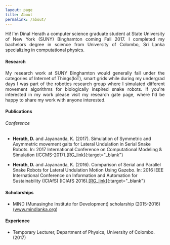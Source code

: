 ```yaml
---
layout: page
title: About
permalink: /about/
---
```

<p align="justify">Hi! I'm Dinal Herath a computer science graduate student at State University of New York (SUNY) Binghamton coming Fall 2017. I completed my bachelors degree in science from University of Colombo, Sri Lanka specializing in computational physics.</p>

#### Research

 <p align="justify">My research work at SUNY Binghamton would generally fall under the categories of Internet of Things(IoT), smart grids while during my undergrad days I was part of the robotics research group where I simulated different movement algorithms for biologically inspired snake robots. If you're interested in my work please visit my research gate page, where I'd be happy to share my work with anyone interested.</p>

#### Publications

###### Conference

* **Herath, D.** and Jayananda, K. (2017). Simulation of Symmetric and Asymmetric movement gaits for Lateral Undulation in Serial Snake Robots. In: 2017 International Conference on Computational Modeling & Simulation (ICCMS-2017).[[RG_link]](https://www.researchgate.net/publication/311716282_Comparison_of_Serial_and_Parallel_Snake_Robots_for_Lateral_Undulation_Motion_using_Gazebo){:target="_blank"}

* **Herath, D.** and Jayananda, K. (2016). Comparison of Serial and Parallel Snake Robots for Lateral Undulation Motion Using Gazebo. In: 2016 IEEE International Conference on Information and Automation for Sustainability (ICIAfS) (ICIAfS 2016).[[RG_link]](https://www.researchgate.net/publication/317015239_Simulation_of_Symmetric_and_Asymmetric_movement_gaits_for_Lateral_Undulation_in_Serial_Snake_Robots){:target="_blank"}

#### Scholarships

* MIND (Munasinghe Institute for Development) scholarship (2015-2016)
 <a href="http://www.mindlanka.org/past.cfm?page=aa" target="_blank" > (www.mindlanka.org) </a>

#### Experience

+ Temporary Lecturer, Department of Physics, University of Colombo.(2017)
